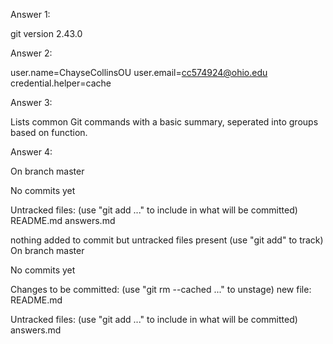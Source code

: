 Answer 1:

git version 2.43.0

Answer 2:

user.name=ChayseCollinsOU
user.email=cc574924@ohio.edu
credential.helper=cache

Answer 3:

Lists common Git commands with a basic summary, seperated into groups based on function.

Answer 4:

On branch master

No commits yet

Untracked files:
  (use "git add <file>..." to include in what will be committed)
	README.md
	answers.md

nothing added to commit but untracked files present (use "git add" to track)
On branch master

No commits yet

Changes to be committed:
  (use "git rm --cached <file>..." to unstage)
	new file:   README.md

Untracked files:
  (use "git add <file>..." to include in what will be committed)
	answers.md

